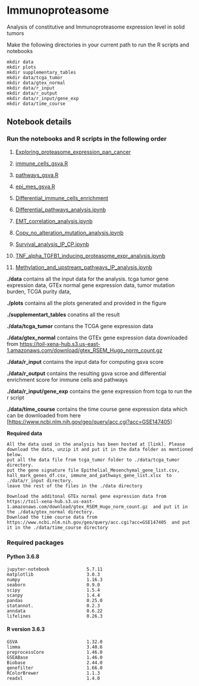 # Immunoproteasome
Analysis of constitutive and Immunoproteasome expression level in solid tumors

Make the following directories in your current path to run the R scripts and notebooks
```
mkdir data
mkdir plots
mkdir supplementary_tables
mkdir data/tcga_tumor
mkdir data/gtex_normal
mkdir data/r_input
mkdir data/r_output
mkdir data/r_input/gene_exp
mkdir data/time_course
```
## Notebook details
### Run the notebooks and R scripts in the following order

  1. [Exploring_proteasome_expression_pan_cancer](https://github.com/Rahulncbs/Immunoproteasome/blob/main/Exploring_proteasome_expression_pan_cancer.ipynb)

 2. [immune_cells_gsva.R](https://github.com/Rahulncbs/Immunoproteasome/blob/main/immune_cells_gsva.R)

 3. [pathways_gsva.R](https://github.com/Rahulncbs/Immunoproteasome/blob/main/pathways_gsva.R)

 4. [epi_mes_gsva.R](https://github.com/Rahulncbs/Immunoproteasome/blob/main/epi_mes_gsva.R)

5. [Differential_immune_cells_enrichment](https://github.com/Rahulncbs/Immunoproteasome/blob/main/Differential_immune_cells_enrichment.ipynb)

6. [Differential_pathways_analysis.ipynb](https://github.com/Rahulncbs/Immunoproteasome/blob/main/Differential_pathways_analysis.ipynb)

7. [EMT_correlation_analysis.ipynb](https://github.com/Rahulncbs/Immunoproteasome/blob/main/EMT_correlation_analysis.ipynb)

8. [Copy_no_alteration_mutation_analysis.ipynb](https://github.com/Rahulncbs/Immunoproteasome/blob/main/Copy_no_alteration_mutation_analysis.ipynb)

9. [Survival_analysis_IP_CP.ipynb](https://github.com/Rahulncbs/Immunoproteasome/blob/main/Survival_analysis_IP_CP.ipynb)

10. [TNF_alpha_TGFB1_inducing_proteasome_expr_analysis.ipynb](https://github.com/Rahulncbs/Immunoproteasome/blob/main/TNF_alpha_TGFB1_inducing_proteasome_expr_analysis.ipynb)

11. [Methylation_and_upstream_pathways_IP_analysis.ipynb](https://github.com/Rahulncbs/Immunoproteasome/blob/main/Methylation_and_upstream_pathways_IP_analysis.ipynb)



**./data** contains all the input data for the analysis. tcga tumor gene expression data, GTEx normal gene expression data, tumor mutation burden, TCGA purity data,

**./plots** contains all the plots generated and provided in the figure

**./supplementart_tables** conatins all the result

**./data/tcga_tumor** contans the TCGA gene expression data

**./data/gtex_normal** contains the GTEx gene expression data downloaded from https://toil-xena-hub.s3.us-east-1.amazonaws.com/download/gtex_RSEM_Hugo_norm_count.gz 

**./data/r_input** contains the input data for computing gsva score

**./data/r_output** contains the resulting gsva scroe and differential enrichment score for immune cells and pathways

**./data/r_input/gene_exp** contains the gene expression from tcga to run the r script

**./data/time_course** contains the time course gene expression data which can be downloaded from here [https://www.ncbi.nlm.nih.gov/geo/query/acc.cgi?acc=GSE147405]





**Required data** 
```
All the data used in the analysis has been hosted at [link]. Please download the data, unzip it and put it in the data folder as mentioned below.
put all the data file from tcga_tumor folder to ./data/tcga_tumor directory.
put the gene signature file Epithelial_Mesenchymal_gene_list.csv, hall_mark_genes_df.csv, immune_and_pathways_gene_list.xlsx  to ./data/r_input directory.
leave the rest of the files in the ./data directory

Download the additonal GTEx normal gene expression data from  https://toil-xena-hub.s3.us-east-1.amazonaws.com/download/gtex_RSEM_Hugo_norm_count.gz  and put it in the ./data/gtex_normal directory.
Download the time course data from https://www.ncbi.nlm.nih.gov/geo/query/acc.cgi?acc=GSE147405  and put it in the ./data/time_course directory
```

### Required packages
#### Python 3.6.8
```
jupyter-notebook              5.7.11
matplotlib                    3.0.3
numpy                         1.16.3
seaborn                       0.9.0
scipy                         1.5.4
scanpy                        1.4.4
pandas                        0.25.0
statannot.                    0.2.3
anndata                       0.6.22
lifelines                     0.26.3

```
#### R version 3.6.3
```
GSVA                          1.32.0
limma                         3.40.6
preprocessCore                1.46.0
GSEABase                      1.46.0
Biobase                       2.44.0
genefilter                    1.66.0
RColorBrewer                  1.1.3
readxl                        1.4.0
```
